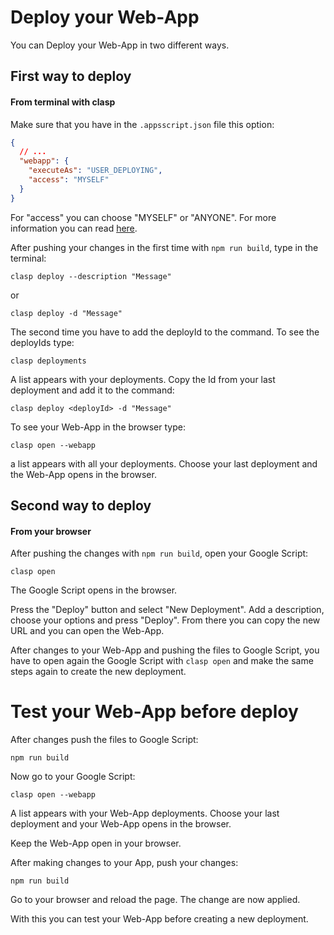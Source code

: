# Deploy your Web-App

You can Deploy your Web-App in two different ways.

## First way to deploy

#### From terminal with clasp

Make sure that you have in the `.appsscript.json` file this option:

```json
{
  // ...
  "webapp": {
    "executeAs": "USER_DEPLOYING",
    "access": "MYSELF"
  }
}
```

For "access" you can choose "MYSELF" or "ANYONE". For more information you can read
[here](https://developers.google.com/apps-script/manifest/web-app-api-executable?hl=de#webapp).

After pushing your changes in the first time with `npm run build`, type in the terminal:

```shell
clasp deploy --description "Message"
```

or

```shell
clasp deploy -d "Message"
```

The second time you have to add the deployId to the command. To see the deployIds type:

```shell
clasp deployments
```

A list appears with your deployments. Copy the Id from your last deployment and add it to the
command:

```shell
clasp deploy <deployId> -d "Message"
```

To see your Web-App in the browser type:

```shell
clasp open --webapp
```

a list appears with all your deployments. Choose your last deployment and the Web-App opens in the
browser.

## Second way to deploy

#### From your browser

After pushing the changes with `npm run build`, open your Google Script:

```shell
clasp open
```

The Google Script opens in the browser.

Press the "Deploy" button and select "New Deployment". Add a description, choose your options and
press "Deploy". From there you can copy the new URL and you can open the Web-App.

After changes to your Web-App and pushing the files to Google Script, you have to open again the
Google Script with `clasp open` and make the same steps again to create the new deployment.

# Test your Web-App before deploy

After changes push the files to Google Script:

```shell
npm run build
```

Now go to your Google Script:

```shell
clasp open --webapp
```

A list appears with your Web-App deployments. Choose your last deployment and your Web-App opens in
the browser.

Keep the Web-App open in your browser.

After making changes to your App, push your changes:

```shell
npm run build
```

Go to your browser and reload the page. The change are now applied.

With this you can test your Web-App before creating a new deployment.
